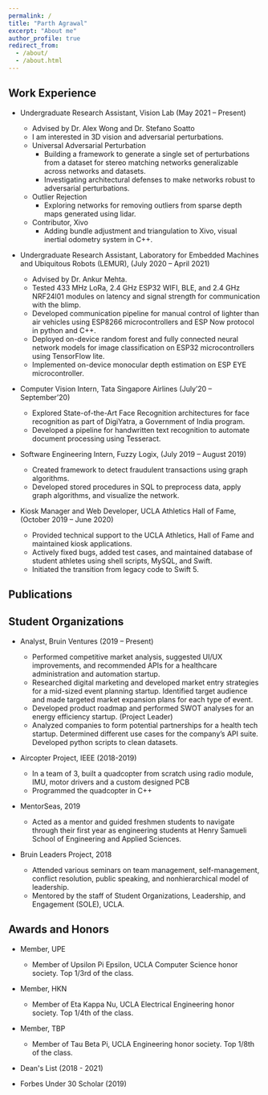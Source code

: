 ```yaml
---
permalink: /
title: "Parth Agrawal"
excerpt: "About me"
author_profile: true
redirect_from: 
  - /about/
  - /about.html
---
```


## Work Experience 
* Undergraduate Research Assistant, Vision Lab (May 2021 – Present) 
  *	Advised by Dr. Alex Wong and Dr. Stefano Soatto
  *	I am interested in 3D vision and adversarial perturbations. 
  *	Universal Adversarial Perturbation
      *	Building a framework to generate a single set of perturbations from a dataset for stereo matching networks generalizable across networks and datasets.
      *	Investigating architectural defenses to make networks robust to adversarial perturbations.
  *	Outlier Rejection
      *	Exploring networks for removing outliers from sparse depth maps generated using lidar. 
  *	Contributor, Xivo
      *	Adding bundle adjustment and triangulation to Xivo, visual inertial odometry system in C++.

* Undergraduate Research Assistant, Laboratory for Embedded Machines and Ubiquitous Robots (LEMUR), (July 2020 – April 2021)
  *	Advised by Dr. Ankur Mehta.
  *	Tested 433 MHz LoRa, 2.4 GHz ESP32 WIFI, BLE, and 2.4 GHz NRF24l01 modules on latency and signal strength for communication with the blimp.
  *	Developed communication pipeline for manual control of lighter than air vehicles using ESP8266 microcontrollers and ESP Now protocol in python and C++. 
  *	Deployed on-device random forest and fully connected neural network models for image classification on ESP32 microcontrollers using TensorFlow lite.
  *	Implemented on-device monocular depth estimation on ESP EYE microcontroller.

* Computer Vision Intern, Tata Singapore Airlines (July’20 – September’20)
  *	Explored State-of-the-Art Face Recognition architectures for face recognition as part of DigiYatra, a Government of India program. 
  *	Developed a pipeline for handwritten text recognition to automate document processing using Tesseract. 

* Software Engineering Intern, Fuzzy Logix, (July 2019 – August 2019)
  *	Created framework to detect fraudulent transactions using graph algorithms. 
  *	Developed stored procedures in SQL to preprocess data, apply graph algorithms, and visualize the network.

* Kiosk Manager and Web Developer, UCLA Athletics Hall of Fame, (October 2019 – June 2020)
  * Provided technical support to the UCLA Athletics, Hall of Fame and maintained kiosk applications. 
  *	Actively fixed bugs, added test cases, and maintained database of student athletes using shell scripts, MySQL, and Swift. 
  *	Initiated the transition from legacy code to Swift 5. 


## Publications

## Student Organizations

* Analyst, Bruin Ventures (2019 – Present)
  * Performed competitive market analysis, suggested UI/UX improvements, and recommended APIs for a healthcare administration and automation startup. 
  * Researched digital marketing and developed market entry strategies for a mid-sized event planning startup. Identified target audience and made targeted market expansion plans for each type of event. 
  * Developed product roadmap and performed SWOT analyses for an energy efficiency startup. (Project Leader)
  * Analyzed companies to form potential partnerships for a health tech startup. Determined different use cases for the company’s API suite. Developed python scripts to clean datasets.

* Aircopter Project, IEEE (2018-2019)
  * In a team of 3, built a quadcopter from scratch using radio module, IMU, motor drivers and a custom designed PCB
  * Programmed the quadcopter in C++

* MentorSeas, 2019
  * Acted as a mentor and guided freshmen students to navigate through their first year as engineering students at Henry Samueli School of Engineering and Applied Sciences. 

* Bruin Leaders Project, 2018
  * Attended various seminars on team management, self-management, conflict resolution, public speaking, and nonhierarchical model of leadership.  
  * Mentored by the staff of Student Organizations, Leadership, and Engagement (SOLE), UCLA.


## Awards and Honors

* Member, UPE
  * Member of Upsilon Pi Epsilon, UCLA Computer Science honor society. Top 1/3rd of the class.

* Member, HKN
  * Member of Eta Kappa Nu, UCLA Electrical Engineering honor society. Top 1/4th of the class.

* Member, TBP
  * Member of Tau Beta Pi, UCLA Engineering honor society. Top 1/8th of the class.

* Dean's List (2018 - 2021)

* Forbes Under 30 Scholar (2019)

